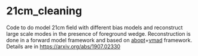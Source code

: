 # 21cm_cleaning

Code to do model 21cm field with different bias models and reconstruct large scale modes in the presence of foreground wedge. Reconstruction is done in a forward model framework and based on [abopt](https://github.com/bccp/abopt)+[vmad](https://github.com/rainwoodman/vmad) framework. <br>
Details are in https://arxiv.org/abs/1907.02330
